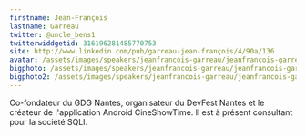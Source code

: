 ```yaml
---
firstname: Jean-François
lastname: Garreau
twitter: @uncle_bens1
twitterwiddgetid: 316196281485770753
site: http://www.linkedin.com/pub/garreau-jean-françois/4/90a/136
avatar: /assets/images/speakers/jeanfrancois-garreau/jeanfrancois-garreau1.png
bigphoto: /assets/images/speakers/jeanfrancois-garreau/jeanfrancois-garreau2.png
bigphoto2: /assets/images/speakers/jeanfrancois-garreau/jeanfrancois-garreau3.png
---
```


Co-fondateur du GDG Nantes, organisateur du DevFest Nantes et le créateur de l'application Android CineShowTime. Il est à présent consultant pour la société SQLI.